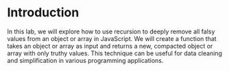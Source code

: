# Introduction

In this lab, we will explore how to use recursion to deeply remove all falsy values from an object or array in JavaScript. We will create a function that takes an object or array as input and returns a new, compacted object or array with only truthy values. This technique can be useful for data cleaning and simplification in various programming applications.
